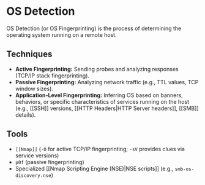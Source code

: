 # OS Detection

OS Detection (or OS Fingerprinting) is the process of determining the operating system running on a remote host.

## Techniques

*   **Active Fingerprinting:** Sending probes and analyzing responses (TCP/IP stack fingerprinting).
*   **Passive Fingerprinting:** Analyzing network traffic (e.g., TTL values, TCP window sizes).
*   **Application-Level Fingerprinting:** Inferring OS based on banners, behaviors, or specific characteristics of services running on the host (e.g., [[SSH]] versions, [[HTTP Headers|HTTP Server headers]], [[SMB]] details).

## Tools

*   `[[Nmap]]` (`-O` for active TCP/IP fingerprinting; `-sV` provides clues via service versions)
*   `p0f` (passive fingerprinting)
*   Specialized [[Nmap Scripting Engine (NSE)|NSE scripts]] (e.g., `smb-os-discovery.nse`) 